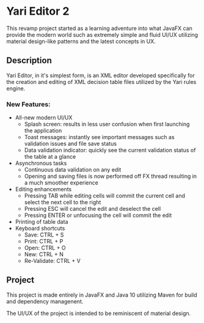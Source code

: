 # Yari Editor 2

This revamp project started as a learning adventure into what JavaFX can provide the modern world such as extremely simple and fluid UI/UX utilizing material design-like patterns and the latest concepts in UX.

## Description

Yari Editor, in it's simplest form, is an XML editor developed specifically for the creation and editing of XML decision table files utilized by the Yari rules engine.

### New Features:

* All-new modern UI/UX
  * Splash screen: results in less user confusion when first launching the application
  * Toast messages: instantly see important messages such as validation issues and file save status
  * Data validation indicator: quickly see the current validation status of the table at a glance
* Asynchronous tasks
  * Continuous data validation on any edit 
  * Opening and saving files is now performed off FX thread resulting in a much smoother experience
* Editing enhancements
  * Pressing TAB while editing cells will commit the current cell and select the next cell to the right
  * Pressing ESC will cancel the edit and deselect the cell
  * Pressing ENTER or unfocusing the cell will commit the edit
* Printing of table data   
* Keyboard shortcuts
  * Save: CTRL + S
  * Print: CTRL + P
  * Open: CTRL + O
  * New: CTRL + N
  * Re-Validate: CTRL + V



## Project

This project is made entirely in JavaFX and Java 10 utilizing Maven for build and dependency managenent.

The UI/UX of the project is intended to be reminiscent of material design.